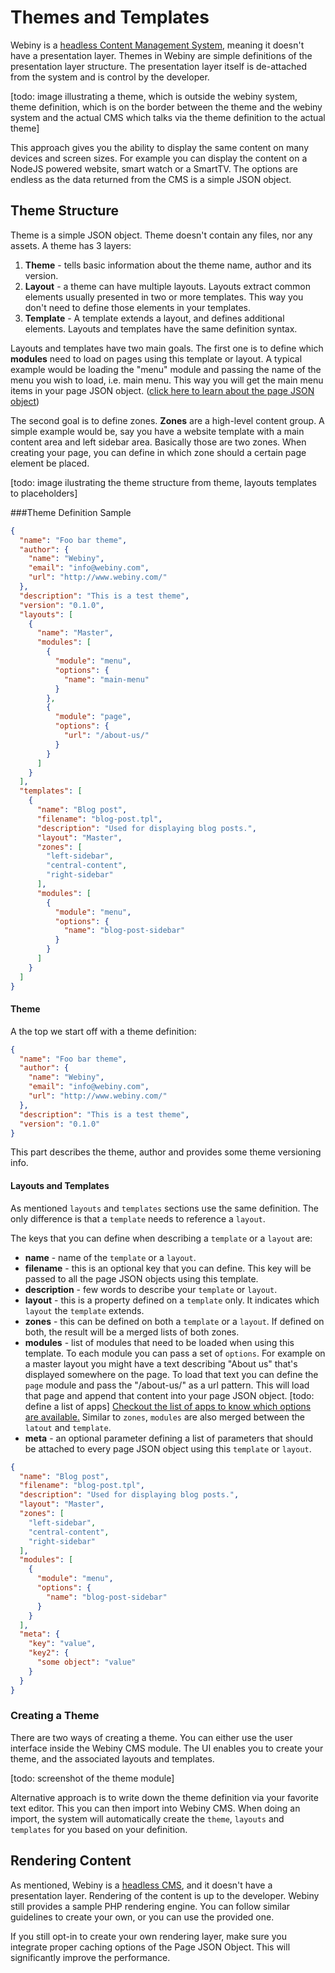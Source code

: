 # Themes and Templates

Webiny is a [headless Content Management System](./about.md), meaning it doesn't have a presentation layer. Themes in Webiny are simple definitions of the presentation layer structure. The presentation layer itself is de-attached from the system and is control by the developer.

[todo: image illustrating a theme, which is outside the webiny system, theme definition, which is on the border between the theme and the webiny system and the actual CMS which talks via the theme definition to the actual theme]

This approach gives you the ability to display the same content on many devices and screen sizes. For example you can display the content on a NodeJS powered website, smart watch or a SmartTV. The options are endless as the data returned from the CMS is a simple JSON object. 


## Theme Structure
Theme is a simple JSON object. Theme doesn't contain any files, nor any assets. A theme has 3 layers:

1. **Theme** - tells basic information about the theme name, author and its version.
2. **Layout** - a theme can have multiple layouts. Layouts extract common elements usually presented in two or more templates. This way you don't need to define those elements in your templates.
3. **Template** - A template extends a layout, and defines additional elements. Layouts and templates have the same definition syntax.

Layouts and templates have two main goals. The first one is to define which **modules** need to load on pages using this template or layout. A typical example would be loading the "menu" module and passing the name of the menu you wish to load, i.e. main menu. This way you will get the main menu items in your page JSON object. ([click here to learn about the page JSON object](./page_api.md)) 

The second goal is to define zones. **Zones** are a high-level content group. A simple example would be, say you have a website template with a main content area and left sidebar area. Basically those are two zones. When creating your page, you can define in which zone should a certain page element be placed. 

[todo: image ilustrating the theme structure from theme, layouts templates to placeholders]

###Theme Definition Sample

```json
{
  "name": "Foo bar theme",
  "author": {
    "name": "Webiny",
    "email": "info@webiny.com",
    "url": "http://www.webiny.com/"
  },
  "description": "This is a test theme",
  "version": "0.1.0",
  "layouts": [
    {
      "name": "Master",
      "modules": [
        {
          "module": "menu",
          "options": {
            "name": "main-menu"
          }
        },
        {
          "module": "page",
          "options": {
            "url": "/about-us/"
          }
        }
      ]
    }
  ],
  "templates": [
    {
      "name": "Blog post",
      "filename": "blog-post.tpl",
      "description": "Used for displaying blog posts.",
      "layout": "Master",
      "zones": [
        "left-sidebar",
        "central-content",
        "right-sidebar"
      ],
      "modules": [
        {
          "module": "menu",
          "options": {
            "name": "blog-post-sidebar"
          }
        }
      ]
    }
  ]
}
```


#### Theme

A the top we start off with a theme definition:

```json
{
  "name": "Foo bar theme",
  "author": {
    "name": "Webiny",
    "email": "info@webiny.com",
    "url": "http://www.webiny.com/"
  },
  "description": "This is a test theme",
  "version": "0.1.0"
}
```
This part describes the theme, author and provides some theme versioning info.

#### Layouts and Templates

As mentioned `layouts` and `templates` sections use the same definition. The only difference is that a `template` needs to reference a `layout`.

The keys that you can define when describing a `template` or a `layout` are:

* **name** - name of the `template` or a `layout`.
* **filename** - this is an optional key that you can define. This key will be passed to all the page JSON objects using this template.
* **description** - few words to describe your `template` or `layout`.
* **layout** - this is a property defined on a `template` only. It indicates which `layout` the `template` extends.
* **zones** - this can be defined on both a `template` or a `layout`. If defined on both, the result will be a merged lists of both zones.
* **modules** - list of modules that need to be loaded when using this template. To each module you can pass a set of `options`. For example on a master layout you might have a text describing "About us" that's displayed somewhere on the page. To load that text you can define the `page` module and pass the "/about-us/" as a url pattern. This will load that page and append that content into your page JSON object. [todo: define a list of apps] [Checkout the list of apps to know which options are available.]() Similar to `zones`, `modules` are also merged between the `latout` and `template`.
* **meta** - an optional parameter defining a list of parameters that should be attached to every page JSON object using this `template` or `layout`.

```json
{
  "name": "Blog post",
  "filename": "blog-post.tpl",
  "description": "Used for displaying blog posts.",
  "layout": "Master",
  "zones": [
    "left-sidebar",
    "central-content",
    "right-sidebar"
  ],
  "modules": [
    {
      "module": "menu",
      "options": {
        "name": "blog-post-sidebar"
      }
    }
  ],
  "meta": {
    "key": "value",
    "key2": {
      "some object": "value"
    }
  }
}
```

### Creating a Theme
There are two ways of creating a theme. You can either use the user interface inside the Webiny CMS module. The UI enables you to create your theme, and the associated layouts and templates. 

[todo: screenshot of the theme module]

Alternative approach is to write down the theme definition via your favorite text editor. This you can then import into Webiny CMS. When doing an import, the system will automatically create the `theme`, `layouts` and `templates` for you based on your definition.

## Rendering Content
As mentioned, Webiny is a [headless CMS](./about.md), and it doesn't have a presentation layer. Rendering of the content is up to the developer. Webiny still provides a sample PHP rendering engine. You can follow similar guidelines to create your own, or you can use the provided one.

If you still opt-in to create your own rendering layer, make sure you integrate proper caching options of the Page JSON Object. This will significantly improve the performance. 